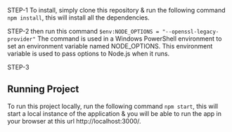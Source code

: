 STEP-1
To install, simply clone this repository & run the following command  `npm install`, this will install all the dependencies.

STEP-2
then run this command `$env:NODE_OPTIONS = "--openssl-legacy-provider"` The command  is used in a Windows PowerShell environment to set an environment variable named NODE_OPTIONS. This environment variable is used to pass options to Node.js  when it runs.

STEP-3
## Running Project
To run this project locally, run the following command  `npm start`, this will start a local instance of the application & you will be able to run the app in your browser at this url http://localhost:3000/.
